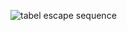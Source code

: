 ![tabel escape sequence](https://github.com/JagoTeknikCourse/Modul-Dasprog/assets/143503597/3c5cfd69-51d5-4aa8-9396-10ba3f344346)
